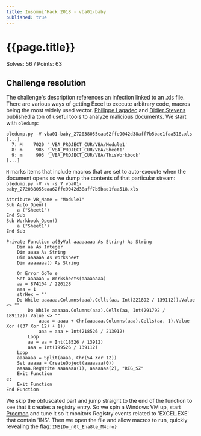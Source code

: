 ```yaml
---
title: Insomni'Hack 2018 - vba01-baby
published: true
---
```


# {{page.title}}
Solves: 56 / Points: 63
## Challenge resolution
The challenge's description references an infection linked to an .xls file. There are various ways of getting Excel to execute arbitrary code, macros being the most widely used vector. [Philippe Lagadec](https://decalage.info/en/taxonomy/term/12) and [Didier Stevens](https://blog.didierstevens.com/my-software/) published a ton of useful tools to analyze malicious documents. We start with `oledump`:
```
oledump.py -V vba01-baby_272038055eaa62ffe9042d38aff7b5bae1faa518.xls
[...]
  7: M    7020 '_VBA_PROJECT_CUR/VBA/Module1'
  8: m     985 '_VBA_PROJECT_CUR/VBA/Sheet1'
  9: m     993 '_VBA_PROJECT_CUR/VBA/ThisWorkbook'
[...]
```

`M` marks items that include macros that are set to auto-execute when the document opens so we dump the contents of that particular stream:
`oledump.py -V -v -s 7 vba01-baby_272038055eaa62ffe9042d38aff7b5bae1faa518.xls`

```vbnet
Attribute VB_Name = "Module1"
Sub Auto_Open()
    a ("Sheet1")
End Sub
Sub Workbook_Open()
    a ("Sheet1")
End Sub

Private Function a(ByVal aaaaaaaa As String) As String
    Dim aa As Integer
    Dim aaaa As String
    Dim aaaaaa As Worksheet
    Dim aaaaaaa() As String
    
    On Error GoTo e
    Set aaaaaa = Worksheets(aaaaaaaa)
    aa = 874104 / 220128
    aaa = 1
    strHex = ""
    Do While aaaaaa.Columns(aaa).Cells(aa, Int(221892 / 139112)).Value <> ""
        Do While aaaaaa.Columns(aaa).Cells(aa, Int(291792 / 189112)).Value <> ""
            aaaa = aaaa + Chr(aaaaaa.Columns(aaa).Cells(aa, 1).Value Xor ((37 Xor 12) + 1))
            aaa = aaa + Int(218526 / 213912)
        Loop
        aa = aa + Int(18526 / 13912)
        aaa = Int(199526 / 139112)
    Loop
    aaaaaaa = Split(aaaa, Chr(54 Xor 12))
    Set aaaaa = CreateObject(aaaaaaa(0))
    aaaaa.RegWrite aaaaaaa(1), aaaaaaa(2), "REG_SZ"
    Exit Function
e:
    Exit Function
End Function
```

We skip the obfuscated part and jump straight to the end of the function to see that it creates a registry entry. So we spin a Windows VM up, start [Procmon](https://docs.microsoft.com/en-us/sysinternals/downloads/sysinternals-suite) and tune it so it monitors Registry events related to 'EXCEL.EXE' that contain 'INS'. Then we open the file and allow macros to run, quickly revealing the flag: `INS{Do_n0t_Ena8le_M4cro}`